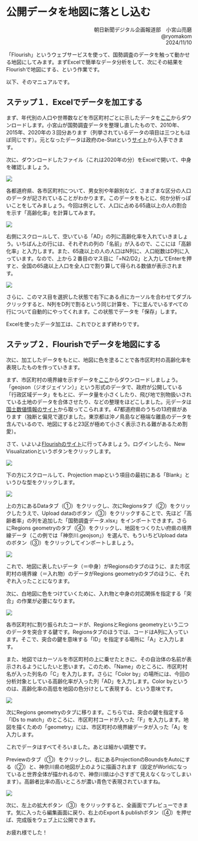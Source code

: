 # 公開データを地図に落とし込む

<div align="right">
朝日新聞デジタル企画報道部　小宮山亮磨  <br>
@ryomakom  <br>
2024/11/10  </div>



「Flourish」というウェブサービスを使って、国勢調査のデータを触って動かせる地図にしてみます。まずExcelで簡単なデータ分析をして、次にその結果をFlourishで地図にする、という作業です。

以下、そのマニュアルです。

## ステップ１．Excelでデータを加工する

まず、年代別の人口や世帯数などを市区町村ごとに示したデータを[ここ]()からダウンロードします。小宮山が国勢調査データを整理し直したもので、2010年、2015年、2020年の３回分あります（列挙されているデータの項目は三つともほぼ同じです）。元となったデータは政府のe-Statという[サイト](https://www.e-stat.go.jp/stat-search/files?page=1&layout=datalist&toukei=00200521&tstat=000001049104&cycle=0&tclass1=000001049105&tclass2val=0)から入手できます。

次に、ダウンロードしたファイル（これは2020年の分）をExcelで開いて、中身を確認しましょう。

![](img/img1.png)

各都道府県、各市区町村について、男女別や年齢別など、さまざまな区分の人口のデータが記されていることがわかります。このデータをもとに、何か分析っぽいことをしてみましょう。今回は例として、人口に占める65歳以上の人の割合を示す「高齢化率」を計算してみます。

![](img/img2.png)

右側にスクロールして、空いている「AD」の列に高齢化率を入れていきましょう。いちばん上の行には、それぞれの列の「名前」が入るので、ここには「高齢化率」と入力します。また、65歳以上の人の人口はN列に、人口総数はD列に入っています。なので、上から２番目のマス目に「=N2/D2」と入力してEnterを押すと、全国の65歳以上人口を全人口で割り算して得られる数値が表示されます。

![](img/img3.png)

さらに、このマス目を選択した状態で右下にある点にカーソルを合わせてダブルクリックすると、N列をD列で割るという同じ計算を、下に並んでいるすべての行について自動的にやってくれます。この状態でデータを「保存」します。

Excelを使ったデータ加工は、これでひとまず終わりです。

## ステップ２．Flourishでデータを地図にする

次に、加工したデータをもとに、地図に色を塗ることで各市区町村の高齢化率を表現したものを作っていきます。

まず、市区町村の境界線を示すデータを[ここ]()からダウンロードしましょう。「geojson（ジオジェイソン）」という形式のデータで、政府が公開している「行政区域データ」をもとに、データ量を小さくしたり、飛び地で別物扱いされている土地のデータを合体させたり、などの整理をほどこしました。元データは[国土数値情報のサイト](https://nlftp.mlit.go.jp/ksj/gml/datalist/KsjTmplt-N03-v3_1.html)から取ってこられます。47都道府県のうちの13府県があります（独断と偏見で選びました。東京都は沖ノ鳥島など極端な離島のデータを含んでいるので、地図にすると23区が極めて小さく表示される難があるため割愛）。

さて、いよいよ[Flourishのサイト](https://flourish.studio/)に行ってみましょう。ログインしたら、New Visualizationというボタンをクリックします。

![](img/img4.png)

下の方にスクロールして、Projection mapという項目の最初にある「Blank」というひな型をクリックします。

![](img/img5.png)

上の方にあるDataタブ（①）をクリックし、次にRegionsタブ（②）をクリックしたうえで、Upload dataのボタン（③）をクリックすることで、先ほど「高齢者率」の列を追加した「国勢調査データ.xlsx」をインポートできます。さらにRegions geometryのタブ（④）をクリックし、地図をつくりたい府県の境界線データ（この例では「神奈川.geojson」）を選んで、もういちどUpload dataのボタン（③）をクリックしてインポートしましょう。

![](img/img6.png)

これで、地図に表したいデータ（＝中身）がRegionsのタブのほうに、また市区町村の境界線（＝入れ物）のデータがRegions geometryのタブのほうに、それぞれ入ったことになります。

次に、白地図に色をつけていくために、入れ物と中身の対応関係を指定する「突合」の作業が必要になります。

![](img/img7.png)

各市区町村に割り振られたコードが、RegionsとRegions geometryという二つのデータを突合する鍵です。Regionsタブのほうでは、コードはA列に入っています。そこで、突合の鍵を意味する「ID」を指定する場所に「A」と入力します。

また、地図ではカーソルを市区町村の上に乗せたときに、その自治体の名前が表示されるようにしたいと思います。このため、「Name」のところに、市区町村名が入った列名の「C」を入力します。さらに「Color by」の場所には、今回の分析対象としている高齢化率が入った列「AD」を入力します。Color byというのは、高齢化率の高低を地図の色分けとして表現する、という意味です。

![](img/img8.png)

次にRegions geometryのタブに移ります。こちらでは、突合の鍵を指定する「IDs to match」のところに、市区町村コードが入った「F」を入力します。地図を描くための「geometry」には、市区町村の境界線データが入った「A」を入力します。

これでデータはすべてそろいました。あとは細かい調整です。

Previewのタブ（①）をクリックし、右にあるProjectionのBoundsをAutoにする（②）と、神奈川県の地図が上のように描画されます（設定がWorldになっていると世界全体が描かれるので、神奈川県は小さすぎて見えなくなってしまいます）。高齢者比率の高いところが濃い青色で表現されていますね。

![](img/img9.png)

次に、左上の拡大ボタン（③）をクリックすると、全画面でプレビューできます。気に入ったら編集画面に戻り、右上のExport & publishボタン（④）を押せば、完成版をウェブ上に公開できます。

お疲れ様でした！
